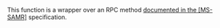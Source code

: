 This function is a wrapper over an RPC method [documented in the [MS-SAMR]](https://learn.microsoft.com/en-us/openspecs/windows_protocols/ms-samr/ba710c90-5b12-42f8-9e5a-d4aacc1329fa) specification.
